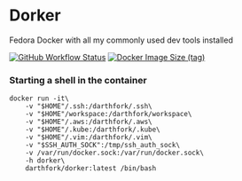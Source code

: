 # Dorker
Fedora Docker with all my commonly used dev tools installed

[![GitHub Workflow Status](https://img.shields.io/github/workflow/status/darthfork/dorker/Docker%20Push?style=for-the-badge&logo=github)](https://github.com/darthfork/dorker/actions?query=workflow%3A%22Docker+Push%22)
[![Docker Image Size (tag)](https://img.shields.io/docker/image-size/darthfork/dorker/latest?logo=docker&style=for-the-badge)](https://hub.docker.com/r/darthfork/dorker/)


### Starting a shell in the container

```
docker run -it\
    -v "$HOME"/.ssh:/darthfork/.ssh\
    -v "$HOME"/workspace:/darthfork/workspace\
    -v "$HOME"/.aws:/darthfork/.aws\
    -v "$HOME"/.kube:/darthfork/.kube\
    -v "$HOME"/.vim:/darthfork/.vim\
    -v "$SSH_AUTH_SOCK":/tmp/ssh_auth_sock\
    -v /var/run/docker.sock:/var/run/docker.sock\
    -h dorker\
    darthfork/dorker:latest /bin/bash
```
